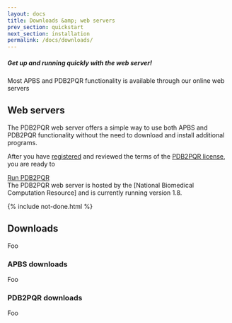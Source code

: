 ```yaml
---
layout: docs
title: Downloads &amp; web servers
prev_section: quickstart
next_section: installation
permalink: /docs/downloads/
---
```


<div class="note">
	<h5>Get up and running quickly with the web server!</h5>
	<p>Most APBS and PDB2PQR functionality is available through our online web servers</p>
</div>

## Web servers

The PDB2PQR web server offers a simple way to use both APBS and PDB2PQR functionality without the need to download and install additional programs. 



After you have [registered](http://goo.gl/JdqHYd) and reviewed the terms of the [PDB2PQR license](https://raw.github.com/sobolevnrm/apbs-pdb2pqr/master/pdb2pqr/COPYING), you are ready to 
<section id="downloads" class="clearfix">
    <a href="http://nbcr-222.ucsd.edu/pdb2pqr" id="pdb2pqr-on-nbcr" class="button"><span>Run PDB2PQR</span></a>
</section>
The PDB2PQR web server is hosted by the [National Biomedical Computation Resource] and is currently running version 1.8.
<!-- TODO: Add link to Version 1.8 release notes -->


{% include not-done.html %}

## Downloads

Foo

### APBS downloads

Foo

### PDB2PQR downloads

Foo